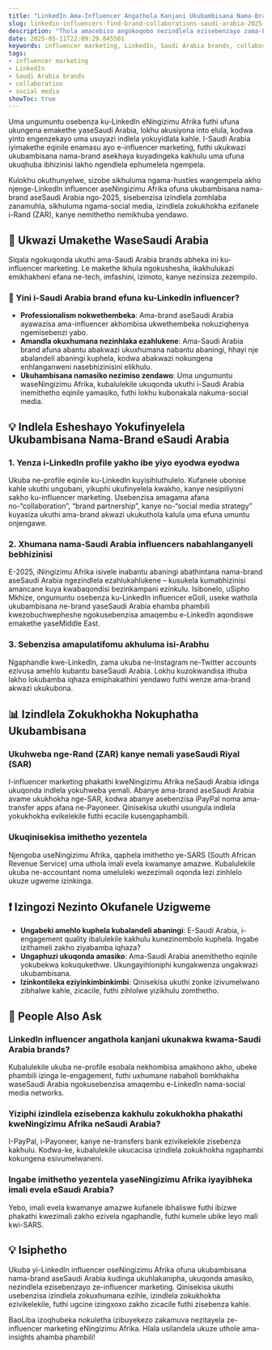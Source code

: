 ```yaml
---
title: "LinkedIn Ama-Influencer Angathola Kanjani Ukubambisana Nama-Brand eSaudi Arabia Uma UseNingizimu Afrika"
slug: linkedin-influencers-find-brand-collaborations-saudi-arabia-2025-05-11
description: "Thola amacebiso angokoqobo nezindlela ezisebenzayo zama-LinkedIn influencer aseNingizimu Afrika okufinyelela ukubambisana nama-brand aseSaudi Arabia. Funda ukuthi ungawasebenzisa kanjani ama-social media, uqondise kahle ukuthengiselana kwezimali, futhi uhlanganise isu lakho le-influencer marketing."
date: 2025-05-11T22:09:29.845501
keywords: influencer marketing, LinkedIn, Saudi Arabia brands, collaboration, social media
tags:
- influencer marketing
- LinkedIn
- Saudi Arabia brands
- collaboration
- social media
showToc: true
---
```


Uma ungumuntu osebenza ku-LinkedIn eNingizimu Afrika futhi ufuna ukungena emakethe yaseSaudi Arabia, lokhu akusiyona into elula, kodwa yinto engenzekayo uma usuyazi indlela yokuyidlala kahle. I-Saudi Arabia iyimakethe eqinile enamasu ayo e-influencer marketing, futhi ukukwazi ukubambisana nama-brand asekhaya kuyadingeka kakhulu uma ufuna ukuqhuba ibhizinisi lakho ngendlela ephumelela ngempela.

Kulokhu okuthunyelwe, sizobe sikhuluma ngama-hustles wangempela akho njenge-LinkedIn influencer aseNingizimu Afrika ofuna ukubambisana nama-brand aseSaudi Arabia ngo-2025, sisebenzisa izindlela zomhlaba zanamuhla, sikhuluma ngama-social media, izindlela zokukhokha ezifanele i-Rand (ZAR), kanye nemithetho nemikhuba yendawo.

## 📢 Ukwazi Umakethe WaseSaudi Arabia

Siqala ngokuqonda ukuthi ama-Saudi Arabia brands abheka ini ku-influencer marketing. Le makethe ikhula ngokushesha, ikakhulukazi emikhakheni efana ne-tech, imfashini, izimoto, kanye nezinsiza zezempilo.

### 🤔 Yini i-Saudi Arabia brand efuna ku-LinkedIn influencer?

- **Professionalism nokwethembeka**: Ama-brand aseSaudi Arabia ayawazisa ama-influencer akhombisa ukwethembeka nokuziqhenya ngemisebenzi yabo.  
- **Amandla okuxhumana nezinhlaka ezahlukene**: Ama-Saudi Arabia brand afuna abantu abakwazi ukuxhumana nabantu abaningi, hhayi nje abalandeli abaningi kuphela, kodwa abakwazi nokungena enhlanganweni nasebhizinisini elikhulu.  
- **Ukuhambisana namasiko nezimiso zendawo**: Uma ungumuntu waseNingizimu Afrika, kubalulekile ukuqonda ukuthi i-Saudi Arabia inemithetho eqinile yamasiko, futhi lokhu kubonakala nakuma-social media.  

## 💡 Indlela Esheshayo Yokufinyelela Ukubambisana Nama-Brand eSaudi Arabia

### 1. Yenza i-LinkedIn profile yakho ibe yiyo eyodwa eyodwa

Ukuba ne-profile eqinile ku-LinkedIn kuyisihluthulelo. Kufanele ubonise kahle ukuthi ungubani, yikuphi ukufinyelela kwakho, kanye nesipiliyoni sakho ku-influencer marketing. Usebenzisa amagama afana no-“collaboration”, “brand partnership”, kanye no-“social media strategy” kuyasiza ukuthi ama-brand akwazi ukukuthola kalula uma efuna umuntu onjengawe.

### 2. Xhumana nama-Saudi Arabia influencers nabahlanganyeli bebhizinisi

E-2025, iNingizimu Afrika isivele inabantu abaningi abathintana nama-brand aseSaudi Arabia ngezindlela ezahlukahlukene – kusukela kumabhizinisi amancane kuya kwabaqondisi bezinkampani ezinkulu. Isibonelo, uSipho Mkhize, ongumuntu osebenza ku-LinkedIn influencer eGoli, useke wathola ukubambisana ne-brand yaseSaudi Arabia ehamba phambili kwezobuchwepheshe ngokusebenzisa amaqembu e-LinkedIn aqondiswe emakethe yaseMiddle East.

### 3. Sebenzisa amapulatifomu akhuluma isi-Arabhu

Ngaphandle kwe-LinkedIn, zama ukuba ne-Instagram ne-Twitter accounts ezivusa amehlo kubantu baseSaudi Arabia. Lokhu kuzokwandisa ithuba lakho lokubamba iqhaza emiphakathini yendawo futhi wenze ama-brand akwazi ukukubona.

## 📊 Izindlela Zokukhokha Nokuphatha Ukubambisana

### Ukuhweba nge-Rand (ZAR) kanye nemali yaseSaudi Riyal (SAR)

I-influencer marketing phakathi kweNingizimu Afrika neSaudi Arabia idinga ukuqonda indlela yokuhweba yemali. Abanye ama-brand aseSaudi Arabia avame ukukhokha nge-SAR, kodwa abanye asebenzisa iPayPal noma ama-transfer apps afana ne-Payoneer. Qinisekisa ukuthi usungula indlela yokukhokha evikelekile futhi ecacile kusengaphambili.

### Ukuqinisekisa imithetho yezentela

Njengoba useNingizimu Afrika, qaphela imithetho ye-SARS (South African Revenue Service) uma uthola imali evela kwamanye amazwe. Kubalulekile ukuba ne-accountant noma umeluleki wezezimali oqonda lezi zinhlelo ukuze ugweme izinkinga.

## ❗ Izingozi Nezinto Okufanele Uzigweme

- **Ungabeki amehlo kuphela kubalandeli abaningi**: E-Saudi Arabia, i-engagement quality ibalulekile kakhulu kunezinombolo kuphela. Ingabe izithameli zakho ziyabamba iqhaza?  
- **Ungaphuzi ukuqonda amasiko**: Ama-Saudi Arabia anemithetho eqinile yokubekwa kokuqukethwe. Ukungayihloniphi kungakwenza ungakwazi ukubambisana.  
- **Izinkontileka eziyinkimbinkimbi**: Qinisekisa ukuthi zonke izivumelwano zibhalwe kahle, zicacile, futhi zihlolwe yizikhulu zomthetho.

## 🤔 People Also Ask

### LinkedIn influencer angathola kanjani ukunakwa kwama-Saudi Arabia brands?

Kubalulekile ukuba ne-profile esobala nekhombisa amakhono akho, ubeke phambili izinga le-engagement, futhi uxhumane nabaholi bomkhakha waseSaudi Arabia ngokusebenzisa amaqembu e-LinkedIn nama-social media networks.

### Yiziphi izindlela ezisebenza kakhulu zokukhokha phakathi kweNingizimu Afrika neSaudi Arabia?

I-PayPal, i-Payoneer, kanye ne-transfers bank ezivikelekile zisebenza kakhulu. Kodwa-ke, kubalulekile ukucacisa izindlela zokukhokha ngaphambi kokungena esivumelwaneni.

### Ingabe imithetho yezentela yaseNingizimu Afrika iyayibheka imali evela eSaudi Arabia?

Yebo, imali evela kwamanye amazwe kufanele ibhaliswe futhi ibizwe phakathi kwezimali zakho ezivela ngaphandle, futhi kumele ubike leyo mali kwi-SARS.

## 💡 Isiphetho

Ukuba yi-LinkedIn influencer oseNingizimu Afrika ofuna ukubambisana nama-brand aseSaudi Arabia kudinga ukuhlakanipha, ukuqonda amasiko, nezindlela ezisebenzayo ze-influencer marketing. Qinisekisa ukuthi usebenzisa izindlela zokuxhumana ezihle, izindlela zokukhokha ezivikelekile, futhi ugcine izingxoxo zakho zicacile futhi zisebenza kahle.

BaoLiba izoqhubeka nokuletha izibuyekezo zakamuva nezitayela ze-influencer marketing eNingizimu Afrika. Hlala usilandela ukuze uthole ama-insights ahamba phambili!